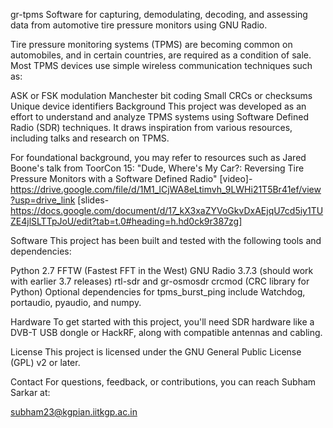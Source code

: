gr-tpms
Software for capturing, demodulating, decoding, and assessing data from automotive tire pressure monitors using GNU Radio.

Tire pressure monitoring systems (TPMS) are becoming common on automobiles, and in certain countries, are required as a condition of sale. Most TPMS devices use simple wireless communication techniques such as:

ASK or FSK modulation
Manchester bit coding
Small CRCs or checksums
Unique device identifiers
Background
This project was developed as an effort to understand and analyze TPMS systems using Software Defined Radio (SDR) techniques. It draws inspiration from various resources, including talks and research on TPMS.

For foundational background, you may refer to resources such as Jared Boone's talk from ToorCon 15:
"Dude, Where's My Car?: Reversing Tire Pressure Monitors with a Software Defined Radio"
[video]-https://drive.google.com/file/d/1M1_lCjWA8eLtimvh_9LWHi21T5Br41ef/view?usp=drive_link
[slides-https://docs.google.com/document/d/17_kX3xaZYVoGkvDxAEjqU7cd5iy1TUZE4jlSLTTpJoU/edit?tab=t.0#heading=h.hd0ck9r387zg]

Software
This project has been built and tested with the following tools and dependencies:

Python 2.7
FFTW (Fastest FFT in the West)
GNU Radio 3.7.3 (should work with earlier 3.7 releases)
rtl-sdr and gr-osmosdr
crcmod (CRC library for Python)
Optional dependencies for tpms_burst_ping include Watchdog, portaudio, pyaudio, and numpy.

Hardware
To get started with this project, you'll need SDR hardware like a DVB-T USB dongle or HackRF, along with compatible antennas and cabling.

License
This project is licensed under the GNU General Public License (GPL) v2 or later.

Contact
For questions, feedback, or contributions, you can reach Subham Sarkar at:

subham23@kgpian.iitkgp.ac.in
